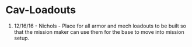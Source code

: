 # Cav-Loadouts
1. 12/16/16 - Nichols - Place for all armor and mech loadouts to be built so that the mission maker can use them for the base to move into mission setup.
